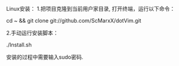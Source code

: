 Linux安装：
1.把项目克隆到当前用户家目录, 打开终端，运行以下命令：

cd ~ && git clone git://github.com/ScMarxX/dotVim.git

2.手动运行安装脚本：

./Install.sh

安装的过程中需要输入sudo密码.
